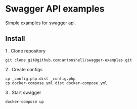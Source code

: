# Swagger API examples

Simple examples for swagger api.

## Install

1 . Clone repository

```
git clone git@github.com:antonshell/swagger-examples.git
```

2 . Create configs

```
cp _config.php.dist _config.php
cp docker-compose.yml.dist docker-compose.yml
```

3 . Start swagger 

```
docker-compose up
```